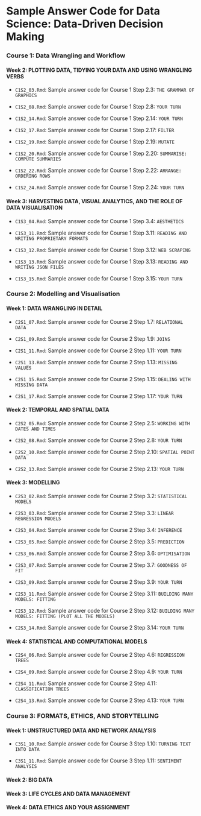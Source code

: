 
Sample Answer Code for Data Science: Data-Driven Decision Making
================================================================

### Course 1: Data Wrangling and Workflow

#### Week 2: PLOTTING DATA, TIDYING YOUR DATA AND USING WRANGLING VERBS

-   `C1S2_03.Rmd`: Sample answer code for Course 1 Step 2.3: `THE GRAMMAR OF GRAPHICS`

-   `C1S2_08.Rmd`: Sample answer code for Course 1 Step 2.8: `YOUR TURN`

-   `C1S2_14.Rmd`: Sample answer code for Course 1 Step 2.14: `YOUR TURN`

-   `C1S2_17.Rmd`: Sample answer code for Course 1 Step 2.17: `FILTER`

-   `C1S2_19.Rmd`: Sample answer code for Course 1 Step 2.19: `MUTATE`

-   `C1S2_20.Rmd`: Sample answer code for Course 1 Step 2.20: `SUMMARISE: COMPUTE SUMMARIES`

-   `C1S2_22.Rmd`: Sample answer code for Course 1 Step 2.22: `ARRANGE: ORDERING ROWS`

-   `C1S2_24.Rmd`: Sample answer code for Course 1 Step 2.24: `YOUR TURN`

#### Week 3: HARVESTING DATA, VISUAL ANALYTICS, AND THE ROLE OF DATA VISUALISATION

-   `C1S3_04.Rmd`: Sample answer code for Course 1 Step 3.4: `AESTHETICS`

-   `C1S3_11.Rmd`: Sample answer code for Course 1 Step 3.11: `READING AND WRITING PROPRIETARY FORMATS`

-   `C1S3_12.Rmd`: Sample answer code for Course 1 Step 3.12: `WEB SCRAPING`

-   `C1S3_13.Rmd`: Sample answer code for Course 1 Step 3.13: `READING AND WRITING JSON FILES`

-   `C1S3_15.Rmd`: Sample answer code for Course 1 Step 3.15: `YOUR TURN`

### Course 2: Modelling and Visualisation

#### Week 1: DATA WRANGLING IN DETAIL

-   `C2S1_07.Rmd`: Sample answer code for Course 2 Step 1.7: `RELATIONAL DATA`

-   `C2S1_09.Rmd`: Sample answer code for Course 2 Step 1.9: `JOINS`

-   `C2S1_11.Rmd`: Sample answer code for Course 2 Step 1.11: `YOUR TURN`

-   `C2S1_13.Rmd`: Sample answer code for Course 2 Step 1.13: `MISSING VALUES`

-   `C2S1_15.Rmd`: Sample answer code for Course 2 Step 1.15: `DEALING WITH MISSING DATA`

-   `C2S1_17.Rmd`: Sample answer code for Course 2 Step 1.17: `YOUR TURN`

#### Week 2: TEMPORAL AND SPATIAL DATA

-   `C2S2_05.Rmd`: Sample answer code for Course 2 Step 2.5: `WORKING WITH DATES AND TIMES`

-   `C2S2_08.Rmd`: Sample answer code for Course 2 Step 2.8: `YOUR TURN`

-   `C2S2_10.Rmd`: Sample answer code for Course 2 Step 2.10: `SPATIAL POINT DATA`

-   `C2S2_13.Rmd`: Sample answer code for Course 2 Step 2.13: `YOUR TURN`

#### Week 3: MODELLING

-   `C2S3_02.Rmd`: Sample answer code for Course 2 Step 3.2: `STATISTICAL MODELS`

-   `C2S3_03.Rmd`: Sample answer code for Course 2 Step 3.3: `LINEAR REGRESSION MODELS`

-   `C2S3_04.Rmd`: Sample answer code for Course 2 Step 3.4: `INFERENCE`

-   `C2S3_05.Rmd`: Sample answer code for Course 2 Step 3.5: `PREDICTION`

-   `C2S3_06.Rmd`: Sample answer code for Course 2 Step 3.6: `OPTIMISATION`

-   `C2S3_07.Rmd`: Sample answer code for Course 2 Step 3.7: `GOODNESS OF FIT`

-   `C2S3_09.Rmd`: Sample answer code for Course 2 Step 3.9: `YOUR TURN`

-   `C2S3_11.Rmd`: Sample answer code for Course 2 Step 3.11: `BUILDING MANY MODELS: FITTING`

-   `C2S3_12.Rmd`: Sample answer code for Course 2 Step 3.12: `BUILDING MANY MODELS: FITTING (PLOT ALL THE MODELS)`

-   `C2S3_14.Rmd`: Sample answer code for Course 2 Step 3.14: `YOUR TURN`

#### Week 4: STATISTICAL AND COMPUTATIONAL MODELS

-   `C2S4_06.Rmd`: Sample answer code for Course 2 Step 4.6: `REGRESSION TREES`

-   `C2S4_09.Rmd`: Sample answer code for Course 2 Step 4.9: `YOUR TURN`

-   `C2S4_11.Rmd`: Sample answer code for Course 2 Step 4.11: `CLASSIFICATION TREES`

-   `C2S4_13.Rmd`: Sample answer code for Course 2 Step 4.13: `YOUR TURN`

### Course 3: FORMATS, ETHICS, AND STORYTELLING

#### Week 1: UNSTRUCTURED DATA AND NETWORK ANALYSIS

-   `C3S1_10.Rmd`: Sample answer code for Course 3 Step 1.10: `TURNING TEXT INTO DATA`

-   `C3S1_11.Rmd`: Sample answer code for Course 3 Step 1.11: `SENTIMENT ANALYSIS`

#### Week 2: BIG DATA

#### Week 3: LIFE CYCLES AND DATA MANAGEMENT

#### Week 4: DATA ETHICS AND YOUR ASSIGNMENT
